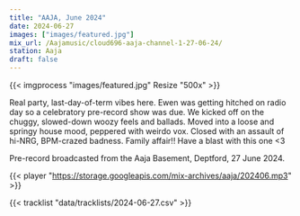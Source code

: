 ```yaml
---
title: "AAJA, June 2024"
date: 2024-06-27
images: ["images/featured.jpg"]
mix_url: /Aajamusic/cloud696-aaja-channel-1-27-06-24/
station: Aaja
draft: false
---
```


{{< imgprocess "images/featured.jpg" Resize "500x" >}}

Real party, last-day-of-term vibes here. Ewen was getting hitched on radio day so a celebratory pre-record show was due. We kicked off on the chuggy, slowed-down woozy feels and ballads. Moved into a loose and springy house mood, peppered with weirdo vox. Closed with an assault of hi-NRG, BPM-crazed badness. Family affair!! Have a blast with this one <3

Pre-record broadcasted from the Aaja Basement, Deptford, 27 June 2024.

{{< player "https://storage.googleapis.com/mix-archives/aaja/202406.mp3" >}}

{{< tracklist "data/tracklists/2024-06-27.csv" >}}
